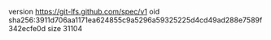 version https://git-lfs.github.com/spec/v1
oid sha256:3911d706aa1171ea624855c9a5296a59325225d4cd49ad288e7589f342ecfe0d
size 31104
